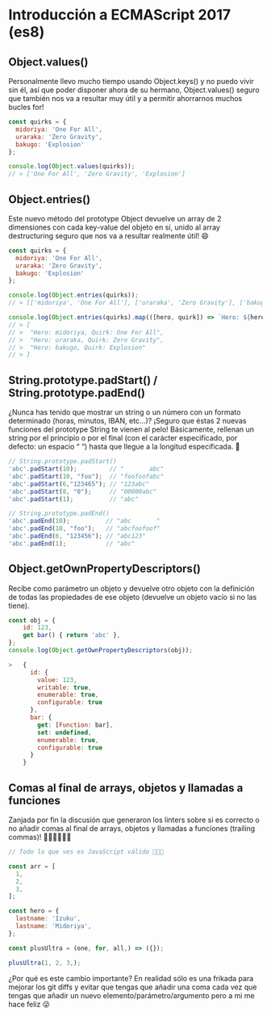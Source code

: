 # Introducción a ECMAScript 2017 (es8)

## Object.values()

Personalmente llevo mucho tiempo usando Object.keys() y no puedo vivir sin él, así que poder disponer ahora de su hermano, Object.values() seguro que también nos va a resultar muy útil y a permitir ahorrarnos muchos bucles for!

~~~js
const quirks = {
  midoriya: 'One For All',
  uraraka: 'Zero Gravity',
  bakugo: 'Explosion'
};

console.log(Object.values(quirks));
// > ['One For All', 'Zero Gravity', 'Explosion']
~~~

## Object.entries()

Este nuevo método del prototype Object devuelve un array de 2 dimensiones con cada key-value del objeto en sí, unido al array destructuring seguro que nos va a resultar realmente útil! 😄

~~~js
const quirks = {
  midoriya: 'One For All',
  uraraka: 'Zero Gravity',
  bakugo: 'Explosion'
};

console.log(Object.entries(quirks));
// > [['midoriya', 'One For All'], ['uraraka', 'Zero Gravity'], ['bakugo', 'Explosion']]

console.log(Object.entries(quirks).map(([hero, quirk]) => `Hero: ${hero}, Quirk: ${quirk}`));
// > [
// >  "Hero: midoriya, Quirk: One For All",
// >  "Hero: uraraka, Quirk: Zero Gravity",
// >  "Hero: bakugo, Quirk: Explosion"
// > ]
~~~

## String.prototype.padStart() / String.prototype.padEnd()

¿Nunca has tenido que mostrar un string o un número con un formato determinado (horas, minutos, IBAN, etc…)? ¡Seguro que éstas 2 nuevas funciones del prototype String te vienen al pelo! Básicamente, rellenan un string por el principio o por el final (con el carácter especificado, por defecto: un espacio “ “) hasta que llegue a la longitud especificada. 🤔

~~~js
// String.prototype.padStart()
'abc'.padStart(10);         // "       abc"
'abc'.padStart(10, "foo");  // "foofoofabc"
'abc'.padStart(6,"123465"); // "123abc"
'abc'.padStart(8, "0");     // "00000abc"
'abc'.padStart(1);          // "abc"

// String.prototype.padEnd()
'abc'.padEnd(10);          // "abc       "
'abc'.padEnd(10, "foo");   // "abcfoofoof"
'abc'.padEnd(6, "123456"); // "abc123"
'abc'.padEnd(1);           // "abc"
~~~

## Object.getOwnPropertyDescriptors()

Recibe como parámetro un objeto y devuelve otro objeto con la definición de todas las propiedades de ese objeto (devuelve un objeto vacío si no las tiene).

~~~js
const obj = {
    id: 123,
    get bar() { return 'abc' },
};
console.log(Object.getOwnPropertyDescriptors(obj));

>   { 
      id: { 
        value: 123,
        writable: true,
        enumerable: true,
        configurable: true 
      },
      bar: { 
        get: [Function: bar],
        set: undefined,
        enumerable: true,
        configurable: true 
      } 
    }
~~~


## Comas al final de arrays, objetos y llamadas a funciones

Zanjada por fin la discusión que generaron los linters sobre si es correcto o no añadir comas al final de arrays, objetos y llamadas a funciones (trailing commas)! 👏🏼👏🏼👏🏼

~~~js
// Todo lo que ves es JavaScript válido 🎉🎉🎉

const arr = [
  1,
  2,
  3,
];

const hero = {
  lastname: 'Izuku',
  lastname: 'Midoriya',
};

const plusUltra = (one, for, all,) => ({});

plusUltra(1, 2, 3,);
~~~

¿Por qué es este cambio importante? En realidad sólo es una frikada para mejorar los git diffs y evitar que tengas que añadir una coma cada vez que tengas que añadir un nuevo elemento/parámetro/argumento pero a mi me hace feliz 😜